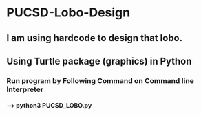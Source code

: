 # PUCSD-Lobo-Design
## I am using hardcode to design that lobo.
## Using Turtle  package (graphics) in Python
### Run program by Following Command on Command line Interpreter
#### --> python3 PUCSD_LOBO.py
